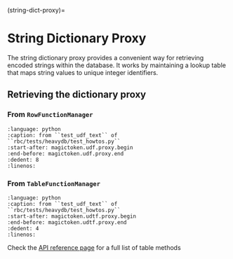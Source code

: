 (string-dict-proxy)=
# String Dictionary Proxy

The string dictionary proxy provides a convenient way for retrieving encoded
strings within the database. It works by maintaining a lookup table that maps
string values to unique integer identifiers.

## Retrieving the dictionary proxy

### From `RowFunctionManager`

```{literalinclude} ../../rbc/tests/heavydb/test_howtos.py
:language: python
:caption: from ``test_udf_text`` of ``rbc/tests/heavydb/test_howtos.py``
:start-after: magictoken.udf.proxy.begin
:end-before: magictoken.udf.proxy.end
:dedent: 8
:linenos:
```

### From `TableFunctionManager`

```{literalinclude} ../../rbc/tests/heavydb/test_howtos.py
:language: python
:caption: from ``test_udf_text`` of ``rbc/tests/heavydb/test_howtos.py``
:start-after: magictoken.udtf.proxy.begin
:end-before: magictoken.udtf.proxy.end
:dedent: 4
:linenos:
```

Check the [API reference page](API) for a full list of table methods
